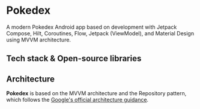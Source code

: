 <h1>Pokedex</h1>

<p>
  A modern Pokedex Android app based on development with Jetpack Compose, Hilt, Coroutines, Flow, Jetpack (ViewModel), and Material Design using MVVM architecture.
</p>

<p>
  
</p>

## Tech stack & Open-source libraries


## Architecture
**Pokedex** is based on the MVVM architecture and the Repository pattern, which follows the [Google's official architecture guidance](https://developer.android.com/topic/architecture).

